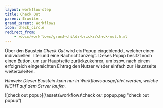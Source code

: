 ```yaml
---
layout: workflow-step
title: Check Out
parent: Erweitert
grand_parent: Workflows
icon: check_circle
redirect_from:
    - /docs/workflows/grand-childs-bricks/check-out.html
---
```


Über den Baustein _Check Out_ wird ein Popup eingeblendet, welcher einen individuellen Titel und eine Nachricht anzeigt.
Dieses Popup besitzt noch einen Button, um zur Hauptseite zurückzukehren, um bspw. nach einem erfolgreich eingereichten Eintrag den Nutzer wieder
einfach zur Hauptseite weiterzuleiten.

_Hinweis: Dieser Baustein kann nur in Workflows ausgeführt werden, welche NICHT auf dem Server laufen._

![check out popup](\assets\workflows\check out popup.png "check out popup")
